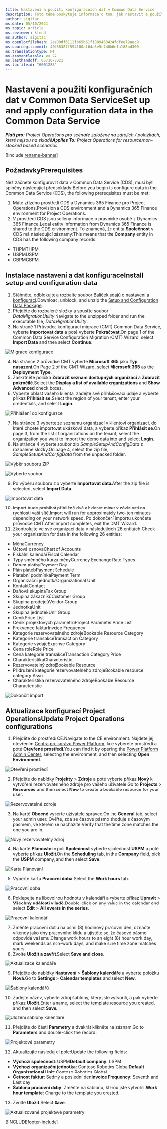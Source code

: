 ```yaml
---
title: Nastavení a použití konfiguračních dat v Common Data Service
description: Toto téma poskytuje informace o tom, jak nastavit a použít konfigurační data v aplikaci Project Operations.
author: sigitac
ms.date: 05/10/2021
ms.topic: article
ms.reviewer: kfend
ms.author: sigitac
ms.openlocfilehash: 2ea00df6112fb69b61f1889463424fdfee79aec9
ms.sourcegitcommit: 40f68387f594180af64a5e5c748b6efa188bd300
ms.translationtype: HT
ms.contentlocale: cs-CZ
ms.lasthandoff: 05/10/2021
ms.locfileid: "6001283"
---
```

# <a name="set-up-and-apply-configuration-data-in-the-common-data-service"></a><span data-ttu-id="28ef2-103">Nastavení a použití konfiguračních dat v Common Data Service</span><span class="sxs-lookup"><span data-stu-id="28ef2-103">Set up and apply configuration data in the Common Data Service</span></span> 

<span data-ttu-id="28ef2-104">_**Platí pro:** Project Operations pro scénáře založené na zdrojích / položkách, které nejsou na skladě_</span><span class="sxs-lookup"><span data-stu-id="28ef2-104">_**Applies To:** Project Operations for resource/non-stocked based scenarios_</span></span>

[!include [rename-banner](~/includes/cc-data-platform-banner.md)]

## <a name="prerequisites"></a><span data-ttu-id="28ef2-105">Požadavky</span><span class="sxs-lookup"><span data-stu-id="28ef2-105">Prerequisites</span></span>

<span data-ttu-id="28ef2-106">Než začnete konfigurovat data v Common Data Service (CDS), musí být splněny následující předpoklady:</span><span class="sxs-lookup"><span data-stu-id="28ef2-106">Before you begin to configure data in the Common Data Service (CDS), the following prerequisites must be met:</span></span>

1.  <span data-ttu-id="28ef2-107">Máte zřízeno prostředí CDS a Dynamics 365 Finance pro Project Operations.</span><span class="sxs-lookup"><span data-stu-id="28ef2-107">Provision a CDS environment and a Dynamics 365 Finance environment for Project Operations.</span></span>
2.  <span data-ttu-id="28ef2-108">V prostředí CDS jsou sdíleny informace o právnické osobě z Dynamics 365 Finance.</span><span class="sxs-lookup"><span data-stu-id="28ef2-108">Legal entity information from Dynamics 365 Finance is shared to the CDS environment.</span></span> <span data-ttu-id="28ef2-109">To znamená, že entita **Společnost** v CDS má následující záznamy:</span><span class="sxs-lookup"><span data-stu-id="28ef2-109">This means that the **Company** entity in CDS has the following company records:</span></span>
  - <span data-ttu-id="28ef2-110">THPM</span><span class="sxs-lookup"><span data-stu-id="28ef2-110">THPM</span></span>
  - <span data-ttu-id="28ef2-111">USPM</span><span class="sxs-lookup"><span data-stu-id="28ef2-111">USPM</span></span>
  - <span data-ttu-id="28ef2-112">GBPM</span><span class="sxs-lookup"><span data-stu-id="28ef2-112">GBPM</span></span>

## <a name="install-setup-and-configuration-data"></a><span data-ttu-id="28ef2-113">Instalace nastavení a dat konfigurace</span><span class="sxs-lookup"><span data-stu-id="28ef2-113">Install setup and configuration data</span></span>

1. <span data-ttu-id="28ef2-114">Stáhněte, odblokujte a rozbalte soubor [Balíček údajů o nastavení a konfiguraci](https://download.microsoft.com/download/e/2/d/e2da6c98-d5dd-450c-aabe-fd6bf2ba374b/ProjOpsSampleSetupData-%20Integrated%20Latest.zip).</span><span class="sxs-lookup"><span data-stu-id="28ef2-114">Download, unblock, and unzip the [Setup and Configuration Data Package](https://download.microsoft.com/download/e/2/d/e2da6c98-d5dd-450c-aabe-fd6bf2ba374b/ProjOpsSampleSetupData-%20Integrated%20Latest.zip).</span></span>
2. <span data-ttu-id="28ef2-115">Přejděte do rozbalené složky a spusťte soubor *DataMigrationUtility*.</span><span class="sxs-lookup"><span data-stu-id="28ef2-115">Navigate to the unzipped folder and run the executable file, *DataMigrationUtility*.</span></span>
3. <span data-ttu-id="28ef2-116">Na straně 1 Průvodce konfigurací migrace (CMT) Common Data Service, vyberte **Importovat data** a poté vyberte **Pokračovat**.</span><span class="sxs-lookup"><span data-stu-id="28ef2-116">On page 1 of the Common Data Service Configuration Migration (CMT) Wizard, select **Import Data** and then select **Continue**.</span></span>

![Migrace konfigurace](./media/1ConfigurationMigration.png)

4. <span data-ttu-id="28ef2-118">Na stránce 2 průvodce CMT vyberte **Microsoft 365** jako **Typ nasazení**.</span><span class="sxs-lookup"><span data-stu-id="28ef2-118">On Page 2 of the CMT Wizard, select **Microsoft 365** as the **Deployment Type**.</span></span>
5. <span data-ttu-id="28ef2-119">Zaškrtněte políčka **Zobrazit seznam dostupných organizací** a **Zobrazit pokročilé**.</span><span class="sxs-lookup"><span data-stu-id="28ef2-119">Select the **Display a list of available organizations** and **Show Advanced** check boxes.</span></span>
6. <span data-ttu-id="28ef2-120">Vyberte oblast vašeho klienta, zadejte své přihlašovací údaje a vyberte příkaz **Přihlásit se**.</span><span class="sxs-lookup"><span data-stu-id="28ef2-120">Select the region of your tenant, enter your credentials, and select **Login**.</span></span>

![Přihlášení do konfigurace](./media/2ConfigurationSignin.png)

7. <span data-ttu-id="28ef2-122">Na stránce 3 vyberte ze seznamu organizací v klientovi organizaci, do které chcete importovat ukázková data, a vyberte příkaz **Přihlásit se**.</span><span class="sxs-lookup"><span data-stu-id="28ef2-122">On page 3, from the list of organizations on the tenant, select the organization you want to import the demo data into and select **Login**.</span></span>
8. <span data-ttu-id="28ef2-123">Na stránce 4 vyberte soubor zip *SampleSetupAndConfigData* z rozbalené složky.</span><span class="sxs-lookup"><span data-stu-id="28ef2-123">On page 4, select the zip file, *SampleSetupAndConfigData* from the unpacked folder.</span></span>

![Výběr souboru ZIP](./media/3ZipFile.png)

![Vyberte soubor.](./media/4SelectAFile.png)

9. <span data-ttu-id="28ef2-126">Po výběru souboru zip vyberte **Importovat data**.</span><span class="sxs-lookup"><span data-stu-id="28ef2-126">After the zip file is selected, select **Import Data**.</span></span>

![Importovat data](./media/5ImportData.png)

10. <span data-ttu-id="28ef2-128">Import bude probíhat přibližně dvě až deset minut v závislosti na rychlosti vaší sítě.</span><span class="sxs-lookup"><span data-stu-id="28ef2-128">Import will run for approximately two-ten minutes depending on your network speed.</span></span> <span data-ttu-id="28ef2-129">Po dokončení importu ukončete průvodce CMT.</span><span class="sxs-lookup"><span data-stu-id="28ef2-129">After import completes, exit the CMT Wizard.</span></span> 
11. <span data-ttu-id="28ef2-130">Zkontrolujte ve své organizaci data v následujících 26 entitách:</span><span class="sxs-lookup"><span data-stu-id="28ef2-130">Check your organization for data in the following 26 entities:</span></span>

  - <span data-ttu-id="28ef2-131">Měna</span><span class="sxs-lookup"><span data-stu-id="28ef2-131">Currency</span></span>
  - <span data-ttu-id="28ef2-132">Účtová osnova</span><span class="sxs-lookup"><span data-stu-id="28ef2-132">Chart of Accounts</span></span>
  - <span data-ttu-id="28ef2-133">Fiskální kalendář</span><span class="sxs-lookup"><span data-stu-id="28ef2-133">Fiscal Calendar</span></span>
  - <span data-ttu-id="28ef2-134">Typy směnného kurzu měny</span><span class="sxs-lookup"><span data-stu-id="28ef2-134">Currency Exchange Rate Types</span></span>
  - <span data-ttu-id="28ef2-135">Datum platby</span><span class="sxs-lookup"><span data-stu-id="28ef2-135">Payment Day</span></span>
  - <span data-ttu-id="28ef2-136">Plán plateb</span><span class="sxs-lookup"><span data-stu-id="28ef2-136">Payment Schedule</span></span>
  - <span data-ttu-id="28ef2-137">Platební podmínka</span><span class="sxs-lookup"><span data-stu-id="28ef2-137">Payment Term</span></span>
  - <span data-ttu-id="28ef2-138">Organizační jednotka</span><span class="sxs-lookup"><span data-stu-id="28ef2-138">Organizational Unit</span></span>
  - <span data-ttu-id="28ef2-139">Kontakt</span><span class="sxs-lookup"><span data-stu-id="28ef2-139">Contact</span></span>
  - <span data-ttu-id="28ef2-140">Daňová skupina</span><span class="sxs-lookup"><span data-stu-id="28ef2-140">Tax Group</span></span>
  - <span data-ttu-id="28ef2-141">Skupina zákazníků</span><span class="sxs-lookup"><span data-stu-id="28ef2-141">Customer Group</span></span>
  - <span data-ttu-id="28ef2-142">Skupina prodejců</span><span class="sxs-lookup"><span data-stu-id="28ef2-142">Vendor Group</span></span>
  - <span data-ttu-id="28ef2-143">Jednotka</span><span class="sxs-lookup"><span data-stu-id="28ef2-143">Unit</span></span>
  - <span data-ttu-id="28ef2-144">Skupina jednotek</span><span class="sxs-lookup"><span data-stu-id="28ef2-144">Unit Group</span></span>
  - <span data-ttu-id="28ef2-145">Ceník</span><span class="sxs-lookup"><span data-stu-id="28ef2-145">Price List</span></span>
  - <span data-ttu-id="28ef2-146">Ceník projektových parametrů</span><span class="sxs-lookup"><span data-stu-id="28ef2-146">Project Parameter Price List</span></span>
  - <span data-ttu-id="28ef2-147">Frekvence faktur</span><span class="sxs-lookup"><span data-stu-id="28ef2-147">Invoice Frequency</span></span>
  - <span data-ttu-id="28ef2-148">Kategorie rezervovatelného zdroje</span><span class="sxs-lookup"><span data-stu-id="28ef2-148">Bookable Resource Category</span></span>
  - <span data-ttu-id="28ef2-149">Kategorie transakce</span><span class="sxs-lookup"><span data-stu-id="28ef2-149">Transaction Category</span></span>
  - <span data-ttu-id="28ef2-150">Kategorie výdaje</span><span class="sxs-lookup"><span data-stu-id="28ef2-150">Expense Category</span></span>
  - <span data-ttu-id="28ef2-151">Cena role</span><span class="sxs-lookup"><span data-stu-id="28ef2-151">Role Price</span></span>
  - <span data-ttu-id="28ef2-152">Cena kategorie transakce</span><span class="sxs-lookup"><span data-stu-id="28ef2-152">Transaction Category Price</span></span>
  - <span data-ttu-id="28ef2-153">Charakteristika</span><span class="sxs-lookup"><span data-stu-id="28ef2-153">Characteristic</span></span>
  - <span data-ttu-id="28ef2-154">Rezervovatelný zdroj</span><span class="sxs-lookup"><span data-stu-id="28ef2-154">Bookable Resource</span></span>
  - <span data-ttu-id="28ef2-155">Přidružení kategorie rezervovatelného zdroje</span><span class="sxs-lookup"><span data-stu-id="28ef2-155">Bookable resource category Assn</span></span>
  - <span data-ttu-id="28ef2-156">Charakteristika rezervovatelného zdroje</span><span class="sxs-lookup"><span data-stu-id="28ef2-156">Bookable Resource Characteristic</span></span>

![Dokončit import](./media/6CompleteImport.png)

## <a name="update-project-operations-configurations"></a><span data-ttu-id="28ef2-158">Aktualizace konfigurací Project Operations</span><span class="sxs-lookup"><span data-stu-id="28ef2-158">Update Project Operations configurations</span></span>

1. <span data-ttu-id="28ef2-159">Přejděte do prostředí CE.</span><span class="sxs-lookup"><span data-stu-id="28ef2-159">Navigate to the CE environment.</span></span> <span data-ttu-id="28ef2-160">Najdete jej otevřením [Centra pro správu Power Platform](https://admin.powerplatform.microsoft.com/environments), kde vyberete prostředí a poté **Otevřené prostředí**.</span><span class="sxs-lookup"><span data-stu-id="28ef2-160">You can find it by opening the [Power Platform Admin Center](https://admin.powerplatform.microsoft.com/environments), selecting the environment, and then selecting **Open Environment**.</span></span> 

![Otevření prostředí](./media/7OpenEnvironment.png)

2. <span data-ttu-id="28ef2-162">Přejděte do nabídky **Projekty** > **Zdroje** a poté vyberte příkaz **Nový** k vytvoření rezervovatelného zdroje pro vašeho uživatele.</span><span class="sxs-lookup"><span data-stu-id="28ef2-162">Go to **Projects** > **Resources** and then select **New** to create a bookable resource for your user.</span></span>

![Rezervovatelné zdroje](./media/8BookableResources.png)

3. <span data-ttu-id="28ef2-164">Na kartě **Obecné** vyberte uživatele správce.</span><span class="sxs-lookup"><span data-stu-id="28ef2-164">On the **General** tab, select your admin user.</span></span> <span data-ttu-id="28ef2-165">Ověřte, zda se časové pásmo shoduje s časovým pásmem, ve kterém se nacházíte.</span><span class="sxs-lookup"><span data-stu-id="28ef2-165">Verify that the time zone matches the one you are in.</span></span> 

![Nový rezervovatelný zdroj](./media/9NewBookableResource.png)

4. <span data-ttu-id="28ef2-167">Na kartě **Plánování** v poli **Společnost** vyberte společnost **USPM** a poté vyberte příkaz **Uložit**.</span><span class="sxs-lookup"><span data-stu-id="28ef2-167">On the **Scheduling** tab, in the **Company** field, pick the **USPM** company, and then select **Save**.</span></span> 

![Karta Plánování](./media/10SchedulingTab.png)

5. <span data-ttu-id="28ef2-169">Vyberte kartu **Pracovní doba**.</span><span class="sxs-lookup"><span data-stu-id="28ef2-169">Select the **Work hours** tab.</span></span>  

![Pracovní doba](./media/11WorkHours.png)

6. <span data-ttu-id="28ef2-171">Poklepejte na libovolnou hodnotu v kalendáři a vyberte příkaz **Upravit** > **Všechny události v řadě**.</span><span class="sxs-lookup"><span data-stu-id="28ef2-171">Double-click on any value in the calendar and select **Edit** > **All events in the series**.</span></span> 

![Pracovní kalendář](./media/12WorkCalendar.png)

7. <span data-ttu-id="28ef2-173">Změňte pracovní dobu na osmi (8) hodinový pracovní den, označte víkendy jako dny pracovního klidu a ujistěte se, že časové pásmo odpovídá vašemu.</span><span class="sxs-lookup"><span data-stu-id="28ef2-173">Change work hours to an eight (8) hour work day, mark weekends as non-work days, and make sure time zone matches yours.</span></span> 
8. <span data-ttu-id="28ef2-174">Zvolte **Uložit a zavřít**.</span><span class="sxs-lookup"><span data-stu-id="28ef2-174">Select **Save and close**.</span></span>

![Aktualizace kalendáře](./media/13UpdateCalendar.png)

9. <span data-ttu-id="28ef2-176">Přejděte do nabídky **Nastavení** > **Šablony kalendáře** a vyberte položku **Nová**.</span><span class="sxs-lookup"><span data-stu-id="28ef2-176">Go to **Settings** > **Calendar templates** and select **New**.</span></span>
 
 ![Šablony kalendářů](./media/14CalendarTemplates.png)
 
 10. <span data-ttu-id="28ef2-178">Zadejte název, vyberte zdroj šablony, který jste vytvořili, a pak vyberte příkaz **Uložit**.</span><span class="sxs-lookup"><span data-stu-id="28ef2-178">Enter a name, select the template resource you created, and then select **Save**.</span></span> 
 
 ![Uložení šablony kalendáře](./media/15SaveCalendarTemplate.png)
 
 11. <span data-ttu-id="28ef2-180">Přejděte do části **Parametry** a dvakrát klikněte na záznam.</span><span class="sxs-lookup"><span data-stu-id="28ef2-180">Go to **Parameters** and double-click the record.</span></span> 
 
 ![Projektové parametry](./media/16ProjectParameters.png)
 
12. <span data-ttu-id="28ef2-182">Aktualizujte následující pole:</span><span class="sxs-lookup"><span data-stu-id="28ef2-182">Update the following fields:</span></span>

 - <span data-ttu-id="28ef2-183">**Výchozí společnost**: USPM</span><span class="sxs-lookup"><span data-stu-id="28ef2-183">**Default company**: USPM</span></span>
 - <span data-ttu-id="28ef2-184">**Výchozí organizační jednotka**: Contoso Robotics Global</span><span class="sxs-lookup"><span data-stu-id="28ef2-184">**Default Organizational Unit**: Contoso Robotics Global</span></span>
 - <span data-ttu-id="28ef2-185">**Četnost faktur**: Sedmý a poslední den</span><span class="sxs-lookup"><span data-stu-id="28ef2-185">**Invoice Frequency**: Seventh and Last day</span></span>
 - <span data-ttu-id="28ef2-186">**Šablona pracovní doby**: Změňte na šablonu, kterou jste vytvořili.</span><span class="sxs-lookup"><span data-stu-id="28ef2-186">**Work hour template**: Change to the template you created.</span></span>

13. <span data-ttu-id="28ef2-187">Zvolte **Uložit**.</span><span class="sxs-lookup"><span data-stu-id="28ef2-187">Select **Save**.</span></span> 

![Aktualizované projektové parametry](./media/17UpdatedProjectParameters.png)


[!INCLUDE[footer-include](../includes/footer-banner.md)]
